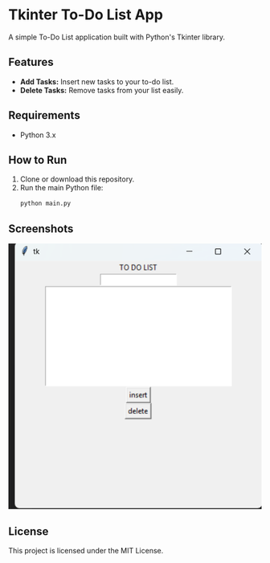 # Tkinter To-Do List App

A simple To-Do List application built with Python's Tkinter library.

## Features

- **Add Tasks:** Insert new tasks to your to-do list.
- **Delete Tasks:** Remove tasks from your list easily.

## Requirements

- Python 3.x

## How to Run

1. Clone or download this repository.
2. Run the main Python file:
    ```bash
    python main.py
    ```

## Screenshots
![alt text](image-1.png)

## License

This project is licensed under the MIT License.